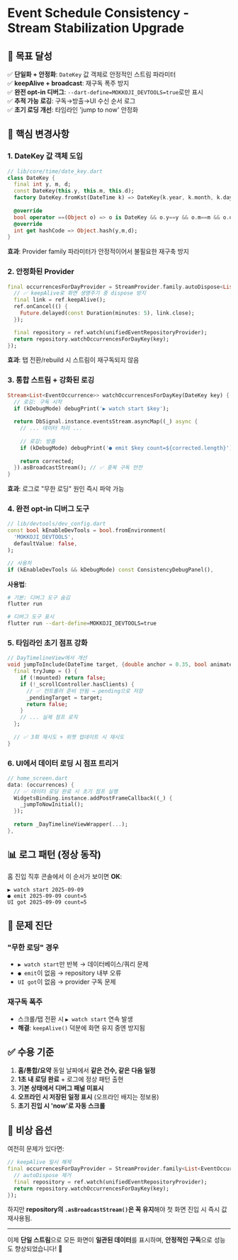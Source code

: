 # Event Schedule Consistency - Stream Stabilization Upgrade

## 🎯 목표 달성

✅ **단일화 + 안정화**: `DateKey` 값 객체로 안정적인 스트림 파라미터  
✅ **keepAlive + broadcast**: 재구독 폭주 방지  
✅ **완전 opt-in 디버그**: `--dart-define=MOKKOJI_DEVTOOLS=true`로만 표시  
✅ **추적 가능 로깅**: 구독→방출→UI 수신 순서 로그  
✅ **초기 로딩 개선**: 타임라인 'jump to now' 안정화

## 🔧 핵심 변경사항

### 1. DateKey 값 객체 도입
```dart
// lib/core/time/date_key.dart
class DateKey {
  final int y, m, d;
  const DateKey(this.y, this.m, this.d);
  factory DateKey.fromKst(DateTime k) => DateKey(k.year, k.month, k.day);
  
  @override
  bool operator ==(Object o) => o is DateKey && o.y==y && o.m==m && o.d==d;
  @override
  int get hashCode => Object.hash(y,m,d);
}
```
**효과**: Provider family 파라미터가 안정적이어서 불필요한 재구축 방지

### 2. 안정화된 Provider
```dart
final occurrencesForDayProvider = StreamProvider.family.autoDispose<List<EventOccurrence>, DateKey>((ref, key) {
  // ✅ keepAlive로 화면 생명주기 중 dispose 방지
  final link = ref.keepAlive();
  ref.onCancel(() {
    Future.delayed(const Duration(minutes: 5), link.close);
  });

  final repository = ref.watch(unifiedEventRepositoryProvider);
  return repository.watchOccurrencesForDayKey(key);
});
```
**효과**: 탭 전환/rebuild 시 스트림이 재구독되지 않음

### 3. 통합 스트림 + 강화된 로깅
```dart
Stream<List<EventOccurrence>> watchOccurrencesForDayKey(DateKey key) {
  // 로깅: 구독 시작
  if (kDebugMode) debugPrint('▶ watch start $key');
  
  return DbSignal.instance.eventsStream.asyncMap((_) async {
    // ... 데이터 처리 ...
    
    // 로깅: 방출
    if (kDebugMode) debugPrint('● emit $key count=${corrected.length}');
    
    return corrected;
  }).asBroadcastStream(); // ✅ 중복 구독 안전
}
```
**효과**: 로그로 "무한 로딩" 원인 즉시 파악 가능

### 4. 완전 opt-in 디버그 도구
```dart
// lib/devtools/dev_config.dart
const bool kEnableDevTools = bool.fromEnvironment(
  'MOKKOJI_DEVTOOLS', 
  defaultValue: false,
);

// 사용처
if (kEnableDevTools && kDebugMode) const ConsistencyDebugPanel(),
```
**사용법**:
```bash
# 기본: 디버그 도구 숨김
flutter run

# 디버그 도구 표시
flutter run --dart-define=MOKKOJI_DEVTOOLS=true
```

### 5. 타임라인 초기 점프 강화
```dart
// DayTimelineView에서 개선
void jumpToInclude(DateTime target, {double anchor = 0.35, bool animate = false}) {
  final tryJump = () {
    if (!mounted) return false;
    if (!_scrollController.hasClients) {
      // ✅ 컨트롤러 준비 안됨 → pending으로 저장
      _pendingTarget = target;
      return false;
    }
    // ... 실제 점프 로직
  };
  
  // ✅ 3회 재시도 + 위젯 업데이트 시 재시도
}
```

### 6. UI에서 데이터 로딩 시 점프 트리거
```dart
// home_screen.dart
data: (occurrences) {
  // ✅ 데이터 로딩 완료 시 초기 점프 실행
  WidgetsBinding.instance.addPostFrameCallback((_) {
    _jumpToNowInitial();
  });
  
  return _DayTimelineViewWrapper(...);
},
```

## 📊 로그 패턴 (정상 동작)

홈 진입 직후 콘솔에서 이 순서가 보이면 **OK**:
```
▶ watch start 2025-09-09
● emit 2025-09-09 count=5
UI got 2025-09-09 count=5
```

## 🚨 문제 진단

### "무한 로딩" 경우
- `▶ watch start`만 반복 → 데이터베이스/쿼리 문제
- `● emit`이 없음 → repository 내부 오류  
- `UI got`이 없음 → provider 구독 문제

### 재구독 폭주
- 스크롤/탭 전환 시 `▶ watch start` 연속 발생
- **해결**: `keepAlive()` 덕분에 화면 유지 중엔 방지됨

## ✅ 수용 기준

1. **홈/통합/요약** 동일 날짜에서 **같은 건수, 같은 다음 일정**  
2. **1초 내 로딩 완료** + 로그에 정상 패턴 출현  
3. **기본 상태에서 디버그 패널 미표시**  
4. **오프라인 시 저장된 일정 표시** (오프라인 배지는 정보용)  
5. **초기 진입 시 'now'로 자동 스크롤**

## 🔄 비상 옵션

여전히 문제가 있다면:
```dart
// keepAlive 일시 해제
final occurrencesForDayProvider = StreamProvider.family<List<EventOccurrence>, DateKey>((ref, key) {
  // autoDispose 제거
  final repository = ref.watch(unifiedEventRepositoryProvider);
  return repository.watchOccurrencesForDayKey(key);
});
```

하지만 **repository의 `.asBroadcastStream()`은 꼭 유지**해야 첫 화면 진입 시 즉시 값 재사용됨.

---

이제 **단일 스트림**으로 모든 화면이 **일관된 데이터**를 표시하며, **안정적인 구독**으로 성능도 향상되었습니다! 🚀